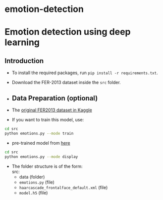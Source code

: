 # emotion-detection
# Emotion detection using deep learning

## Introduction

* To install the required packages, run `pip install -r requirements.txt`.


* Download the FER-2013 dataset inside the `src` folder.
* ## Data Preparation (optional)

* The [original FER2013 dataset in Kaggle](https://www.kaggle.com/deadskull7/fer2013) 

* If you want to train this model, use:  

```bash
cd src
python emotions.py --mode train
```

* pre-trained model from [here](https://drive.google.com/file/d/1FUn0XNOzf-nQV7QjbBPA6-8GLoHNNgv-/view?usp=sharing) 

```bash
cd src
python emotions.py --mode display
```

* The folder structure is of the form:  
  src:
  * data (folder)
  * `emotions.py` (file)
  * `haarcascade_frontalface_default.xml` (file)
  * `model.h5` (file)



